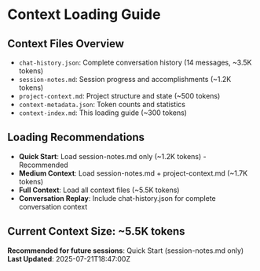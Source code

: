 # Context Loading Guide

## Context Files Overview
- `chat-history.json`: Complete conversation history (14 messages, ~3.5K tokens)
- `session-notes.md`: Session progress and accomplishments (~1.2K tokens)
- `project-context.md`: Project structure and state (~500 tokens)
- `context-metadata.json`: Token counts and statistics
- `context-index.md`: This loading guide (~300 tokens)

## Loading Recommendations
- **Quick Start**: Load session-notes.md only (~1.2K tokens) - Recommended
- **Medium Context**: Load session-notes.md + project-context.md (~1.7K tokens)
- **Full Context**: Load all context files (~5.5K tokens)
- **Conversation Replay**: Include chat-history.json for complete conversation context

## Current Context Size: ~5.5K tokens
**Recommended for future sessions**: Quick Start (session-notes.md only)
**Last Updated**: 2025-07-21T18:47:00Z